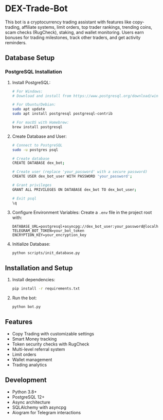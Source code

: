 # DEX-Trade-Bot
This bot is a cryptocurrency trading assistant with features like copy-trading, affiliate systems, limit orders, top trader rankings, trending coins, scam checks (RugCheck), staking, and wallet monitoring. Users earn bonuses for trading milestones, track other traders, and get activity reminders.

## Database Setup

### PostgreSQL Installation

1. Install PostgreSQL:
   ```bash
   # For Windows:
   # Download and install from https://www.postgresql.org/download/windows/
   
   # For Ubuntu/Debian:
   sudo apt update
   sudo apt install postgresql postgresql-contrib
   
   # For macOS with Homebrew:
   brew install postgresql
   ```

2. Create Database and User:
   ```bash
   # Connect to PostgreSQL
   sudo -u postgres psql
   
   # Create database
   CREATE DATABASE dex_bot;
   
   # Create user (replace 'your_password' with a secure password)
   CREATE USER dex_bot_user WITH PASSWORD 'your_password';
   
   # Grant privileges
   GRANT ALL PRIVILEGES ON DATABASE dex_bot TO dex_bot_user;
   
   # Exit psql
   \q
   ```

3. Configure Environment Variables:
   Create a `.env` file in the project root with:
   ```env
   DATABASE_URL=postgresql+asyncpg://dex_bot_user:your_password@localhost:5432/dex_bot
   TELEGRAM_BOT_TOKEN=your_bot_token
   ENCRYPTION_KEY=your_encryption_key
   ```

4. Initialize Database:
   ```bash
   python scripts/init_database.py
   ```

## Installation and Setup

1. Install dependencies:
   ```bash
   pip install -r requirements.txt
   ```

2. Run the bot:
   ```bash
   python bot.py
   ```

## Features

- Copy Trading with customizable settings
- Smart Money tracking
- Token security checks with RugCheck
- Multi-level referral system
- Limit orders
- Wallet management
- Trading analytics

## Development

- Python 3.8+
- PostgreSQL 12+
- Async architecture
- SQLAlchemy with asyncpg
- Aiogram for Telegram interactions
